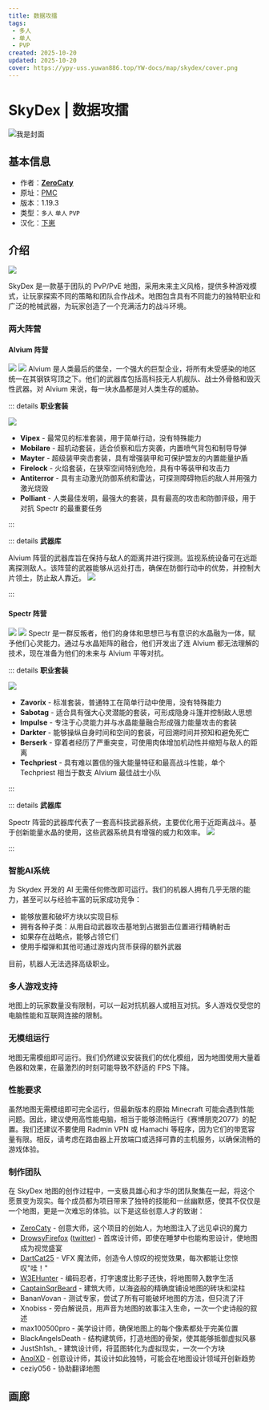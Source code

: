 ```yaml
---
title: 数据攻擂
tags: 
 - 多人
 - 单人
 - PVP
created: 2025-10-20
updated: 2025-10-20
cover: https://ypy-uss.yuwan886.top/YW-docs/map/skydex/cover.png
---
```


# SkyDex | 数据攻擂
![我是封面](https://ypy-uss.yuwan886.top/YW-docs/map/skydex/cover.png)
## 基本信息

- 作者：[**ZeroCaty**](https://www.planetminecraft.com/member/zerocaty/)
- 原址：[PMC](https://www.planetminecraft.com/project/skydex/)
- 版本：1.19.3
- 类型：`多人` `单人` `PVP`
- 汉化：[下崽](https://pan.quark.cn/s/3f9dbdb465a8)

## 介绍

![](https://ypy-uss.yuwan886.top/YW-docs/map/skydex/logo.png)

SkyDex 是一款基于团队的 PvP/PvE 地图，采用未来主义风格，提供多种游戏模式，让玩家探索不同的策略和团队合作战术。地图包含具有不同能力的独特职业和广泛的枪械武器，为玩家创造了一个充满活力的战斗环境。


### 两大阵营

#### Alvium 阵营
![](https://ypy-uss.yuwan886.top/YW-docs/map/skydex/alvium1.png)
![](https://ypy-uss.yuwan886.top/YW-docs/map/skydex/alvium2.gif)
Alvium 是人类最后的堡垒，一个强大的巨型企业，将所有未受感染的地区统一在其钢铁穹顶之下。他们的武器库包括高科技无人机舰队、战士外骨骼和毁灭性武器。对 Alvium 来说，每一块水晶都是对人类生存的威胁。

::: details **职业套装**

![](https://ypy-uss.yuwan886.top/YW-docs/map/skydex/alvium3.png)
- **Vipex** - 最常见的标准套装，用于简单行动，没有特殊能力
- **Mobilare** - 超机动套装，适合侦察和后方突袭，内置喷气背包和制导导弹
- **Mayter** - 超级装甲突击套装，具有增强装甲和可保护盟友的内置能量护盾
- **Firelock** - 火焰套装，在狭窄空间特别危险，具有中等装甲和攻击力
- **Antiterror** - 具有主动激光防御系统和雷达，可探测障碍物后的敌人并用强力激光烧毁
- **Polliant** - 人类最佳发明，最强大的套装，具有最高的攻击和防御评级，用于对抗 Spectr 的最重要任务

:::

::: details **武器库**

Alvium 阵营的武器库旨在保持与敌人的距离并进行探测。监视系统设备可在远距离探测敌人。该阵营的武器能够从远处打击，确保在防御行动中的优势，并控制大片领土，防止敌人靠近。
![](https://ypy-uss.yuwan886.top/YW-docs/map/skydex/alvium4.png)

:::

#### Spectr 阵营
![](https://ypy-uss.yuwan886.top/YW-docs/map/skydex/arsenal_1.png)
![](https://ypy-uss.yuwan886.top/YW-docs/map/skydex/arsenal_2.gif)
Spectr 是一群反叛者，他们的身体和思想已与有意识的水晶融为一体，赋予他们心灵能力。通过与水晶矩阵的融合，他们开发出了连 Alvium 都无法理解的技术，现在准备为他们的未来与 Alvium 平等对抗。

::: details **职业套装**

![](https://ypy-uss.yuwan886.top/YW-docs/map/skydex/arsenal_3.png)
- **Zavorix** - 标准套装，普通特工在简单行动中使用，没有特殊能力
- **Sabotag** - 适合具有强大心灵潜能的套装，可形成隐身斗篷并控制敌人思想
- **Impulse** - 专注于心灵能力并与水晶能量融合形成强力能量攻击的套装
- **Darkter** - 能够操纵自身时间和空间的套装，可回溯时间并预知和避免死亡
- **Berserk** - 穿着者经历了严重突变，可使用肉体增加机动性并缩短与敌人的距离
- **Techpriest** - 具有难以置信的强大能量特征和最高战斗性能，单个 Techpriest 相当于数支 Alvium 最佳战士小队

:::

::: details **武器库**

Spectr 阵营的武器库代表了一套高科技武器系统，主要优化用于近距离战斗。基于创新能量水晶的使用，这些武器系统具有增强的威力和效率。
![](https://ypy-uss.yuwan886.top/YW-docs/map/skydex/arsenal_4.png)

:::

### 智能AI系统

为 Skydex 开发的 AI 无需任何修改即可运行。我们的机器人拥有几乎无限的能力，甚至可以与经验丰富的玩家成功竞争：

- 能够放置和破坏方块以实现目标
- 拥有各种子类：从用自动武器攻击基地到占据狙击位置进行精确射击
- 如果存在战略点，能够占领它们
- 使用手榴弹和其他可通过游戏内货币获得的额外武器

目前，机器人无法选择高级职业。

### 多人游戏支持

地图上的玩家数量没有限制，可以一起对抗机器人或相互对抗。多人游戏仅受您的电脑性能和互联网连接的限制。

### 无模组运行

地图无需模组即可运行。我们仍然建议安装我们的优化模组，因为地图使用大量着色器和效果，在最激烈的时刻可能导致不舒适的 FPS 下降。

### 性能要求

虽然地图无需模组即可完全运行，但最新版本的原始 Minecraft 可能会遇到性能问题。因此，建议使用高性能电脑，相当于能够流畅运行《赛博朋克2077》的配置。我们还建议不要使用 Radmin VPN 或 Hamachi 等程序，因为它们的带宽容量有限。相反，请考虑在路由器上开放端口或选择可靠的主机服务，以确保流畅的游戏体验。

### 制作团队

在 SkyDex 地图的创作过程中，一支极具雄心和才华的团队聚集在一起，将这个愿景变为现实。每个成员都为项目带来了独特的技能和一丝幽默感，使其不仅仅是一个地图，更是一次难忘的体验。以下是这些创意人才的致谢：

- [ZeroCaty](https://www.youtube.com/@ZeroCaty) - 创意大师，这个项目的创始人，为地图注入了远见卓识的魔力
- [DrowsyFirefox](https://www.planetminecraft.com/member/drowsyfirefox/) ([twitter](https://twitter.com/DrowsyFirefox)) - 首席设计师，即使在睡梦中也能构思设计，使地图成为视觉盛宴
- [DartCat25](https://www.planetminecraft.com/member/dartcat25/) - VFX 魔法师，创造令人惊叹的视觉效果，每次都能让您惊叹"哇！"
- [W3EHunter](https://www.planetminecraft.com/member/-w3e-hunter/) - 编码忍者，打字速度比影子还快，将地图带入数字生活
- [CaptainSqrBeard](https://www.planetminecraft.com/member/captainsqrbeard/) - 建筑大师，以海盗般的精确度铺设地图的砖块和梁柱
- BananVovan - 测试专家，尝试了所有可能破坏地图的方法，但只流了汗
- Xnobiss - 旁白解说员，用声音为地图的故事注入生命，一次一个史诗般的叙述
- max100500pro - 美学设计师，确保地图上的每个像素都处于完美位置
- BlackAngelsDeath - 结构建筑师，打造地图的骨架，使其能够抵御虚拟风暴
- JustSh1sh\_ - 建筑设计师，将蓝图转化为虚拟现实，一次一个方块
- [AnolXD](https://www.planetminecraft.com/member/anolxd/) - 创意设计师，其设计如此独特，可能会在地图设计领域开创新趋势
- ceziy056 - 协助翻译地图

## 画廊

<Gallery :images="[
  { src: 'https://ypy-uss.yuwan886.top/YW-docs/map/skydex/1.png' },
  { src: 'https://ypy-uss.yuwan886.top/YW-docs/map/skydex/2.png' },
  { src: 'https://ypy-uss.yuwan886.top/YW-docs/map/skydex/3.png' },
  { src: 'https://ypy-uss.yuwan886.top/YW-docs/map/skydex/4.png' }
]" />